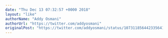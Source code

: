 ```yaml
---
date: "Thu Dec 13 07:32:57 +0000 2018"
layout: "like"
authorName: "Addy Osmani"
authorUrl: "https://twitter.com/addyosmani"
originalPost: "https://twitter.com/addyosmani/status/1073118564423356416"
---
```

